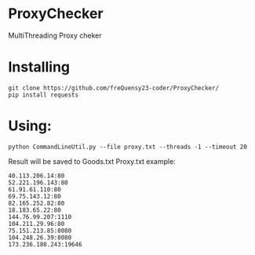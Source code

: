 # ProxyChecker
MultiThreading Proxy cheker

# Installing
```
git clone https://github.com/freQuensy23-coder/ProxyChecker/
pip install requests
```
# Using:
```
python CommandLineUtil.py --file proxy.txt --threads -1 --timeout 20
```
Result will be saved to Goods.txt
Proxy.txt example: 
```
40.113.206.14:80
52.221.196.143:80
61.91.61.110:80
69.75.143.12:80
82.165.252.82:80
18.183.65.22:80
144.76.99.207:1110
104.211.29.96:80
75.151.213.85:8080
104.248.26.39:8080
173.236.180.243:19646
```
